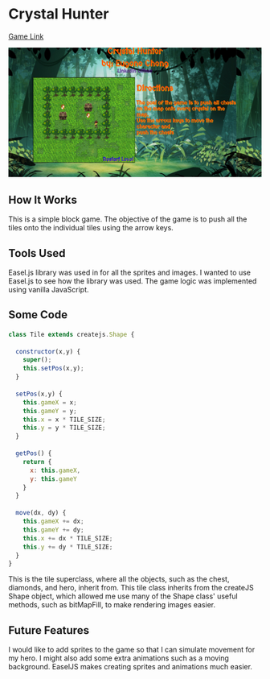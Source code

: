 # Crystal Hunter


[Game Link][link]

[link]: http://www.eugenecheng.club/Crystal_Hunter/

![link](assets/Crystal_Hunter.png)

## How It Works

This is a simple block game. The objective of the game is to push all the tiles onto the individual tiles using the arrow keys.



## Tools Used

Easel.js library was used in for all the sprites and images. I wanted to use Easel.js to see how the library was used. The game logic was implemented using vanilla JavaScript.

## Some Code

```javascript
class Tile extends createjs.Shape {

  constructor(x,y) {
    super();
    this.setPos(x,y);
  }

  setPos(x,y) {
    this.gameX = x;
    this.gameY = y;
    this.x = x * TILE_SIZE;
    this.y = y * TILE_SIZE;
  }

  getPos() {
    return {
      x: this.gameX,
      y: this.gameY
    }
  }

  move(dx, dy) {
    this.gameX += dx;
    this.gameY += dy;
    this.x += dx * TILE_SIZE;
    this.y += dy * TILE_SIZE;
  }
}
```
This is the tile superclass, where all the objects, such as the chest, diamonds, and hero, inherit from. This tile class inherits from the createJS Shape object, which allowed me use many of the Shape class' useful methods, such as bitMapFill, to make rendering images easier.

## Future Features

I would like to add sprites to the game so that I can simulate movement for my
hero. I might also add some extra animations such as a moving background. EaselJS
makes creating sprites and animations much easier.
